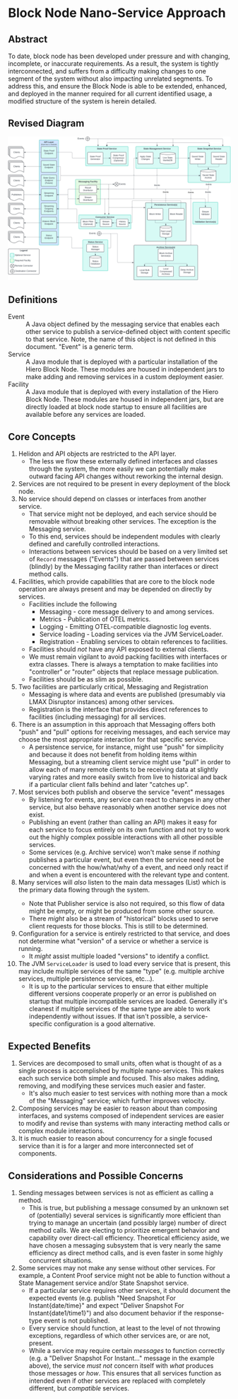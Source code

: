 # Block Node Nano-Service Approach

## Abstract

To date, block node has been developed under pressure and with changing,
incomplete, or inaccurate requirements. As a result, the system is tightly
interconnected, and suffers from a difficulty making changes to one segment
of the system without also impacting unrelated segments. To address this, and
ensure the Block Node is able to be extended, enhanced, and deployed in the
manner required for all current identified usage, a modified structure of
the system is herein detailed.

## Revised Diagram

![Module/Service Diagram](assets/Block-Node-Nano-Services.svg)

## Definitions

<dl>
<dt>Event</dt>
<dd>A Java object defined by the messaging service that enables each other
service to publish a service-defined object with content specific to that
service. Note, the name of this object is not defined in this document.
"Event" is a generic term.</dd>
<dt>Service</dt>
<dd>A Java module that is deployed with a particular installation of the Hiero
Block Node. These modules are housed in independent jars to make adding and
removing services in a custom deployment easier.</dd>
<dt>Facility</dt>
<dd>A Java module that is deployed with every installation of the Hiero Block
Node. These modules are housed in independent jars, but are directly loaded at
block node startup to ensure all facilities are available before any
services are loaded.</dd>
</dl>

## Core Concepts

1. Helidon and API objects are restricted to the API layer.
   * The less we flow these externally defined interfaces and classes through
     the system, the more easily we can potentially make outward facing API
     changes without reworking the internal design.
2. Services are not required to be present in every deployment of the block
   node.
3. No service should depend on classes or interfaces from another service.
   * That service might not be deployed, and each service should be removable
     without breaking other services. The exception is the Messaging service.
   * To this end, services should be independent modules with clearly defined
     and carefully controlled interactions.
   * Interactions between services should be based on a very limited set of
     `Record` messages ("Events") that are passed between services (blindly)
     by the Messaging facility rather than interfaces or direct method calls.
4. Facilities, which provide capabilities that are core to the block node
   operation are always present and may be depended on directly by services.
   * Facilities include the following
     * Messaging - core message delivery to and among services.
     * Metrics - Publication of OTEL metrics.
     * Logging - Emitting OTEL-compatible diagnostic log events.
     * Service loading - Loading services via the JVM ServiceLoader.
     * Registration - Enabling services to obtain references to facilities.
   * Facilities should _not_ have any API exposed to external clients.
   * We must remain vigilant to avoid packing facilities with interfaces or
     extra classes. There is always a temptation to make facilities into
     "controller" or "router" objects that replace message publication.
   * Facilities should be as slim as possible.
5. Two facilities are particularly critical, Messaging and Registration
   * Messaging is where data and events are published (presumably
     via LMAX Disruptor instances) among other services.
   * Registration is the interface that provides direct references to
     facilities (including messaging) for all services.
6. There is an assumption in this approach that Messaging offers both "push"
   and "pull" options for receiving messages, and each service may choose the
   most appropriate interaction for that specific service.
   * A persistence service, for instance, might use "push" for simplicity and
     because it does not benefit from holding items within Messaging, but
     a streaming client service might use "pull" in order to allow each of
     many remote clients to be receiving data at slightly varying rates and
     more easily switch from live to historical and back if a particular
     client falls behind and later "catches up".
7. Most services both publish and observe the service "event" messages
   * By listening for events, any service can react to changes in any other
     service, but also behave reasonably when another service does not exist.
   * Publishing an event (rather than calling an API) makes it easy for each
     service to focus entirely on its own function and not try to work out the
     highly complex possible interactions with all other possible services.
   * Some services (e.g. Archive service) won't make sense if _nothing_
     publishes
     a particular event, but even then the service need not be concerned with
     the how/what/why of a event, and need only react if and when a event is
     encountered with the relevant type and content.
8. Many services will _also_ listen to the main data messages (List<BlockItem>)
   which is the primary data flowing through the system.
   * Note that Publisher service is also not required, so this flow of data
     might
     be empty, or might be produced from some other source.
   * There _might_ also be a stream of "historical" blocks used to serve client
     requests for those blocks. This is still to be determined.
9. Configuration for a service is entirely restricted to that service, and does
   not determine what "version" of a service or whether a service is running.
   * It _might_ assist multiple loaded "versions" to identify a conflict.
10. The JVM `ServiceLoader` is used to load every service that is present, this
    may include multiple services of the same "type" (e.g. multiple archive
    services, multiple persistence services, etc...).
    * It is up to the particular services to ensure that either multiple
      different versions cooperate properly or an error is published on
      startup that multiple incompatible services are loaded. Generally it's
      cleanest if multiple services of the same type are able to work
      independently without issues. If that isn't possible, a service-
      specific configuration is a good alternative.

## Expected Benefits

1. Services are decomposed to small units, often what is thought of as a single
   process is accomplished by multiple nano-services. This makes each such
   service both simple and focused. This also makes adding, removing, and
   modifying these services much easier and faster.
   * It's also much easier to test services with nothing more than a mock of the
     "Messaging" service; which further improves velocity.
2. Composing services may be easier to reason about than composing interfaces,
   and systems composed of independent services are easier to modify and revise
   than systems with many interacting method calls or complex module
   interactions.
3. It is much easier to reason about concurrency for a single focused service
   than it is for a larger and more interconnected set of components.

## Considerations and Possible Concerns

1. Sending messages between services is not as efficient as calling a method.
   * This is true, but publishing a message consumed by an unknown set of
     (potentially) several services is significantly more efficient than trying
     to manage an uncertain (and possibly large) number of direct method calls.
     We are electing to prioritize emergent behavior and capability over
     direct-call efficiency. Theoretical efficiency aside, we have chosen a
     messaging subsystem that is very nearly the same efficiency as direct
     method calls, and is even faster in some highly concurrent situations.
2. Some services may not make any sense without other services. For example,
   a Content Proof service might not be able to function without a State
   Management service and/or State Snapshot service.
   * If a particular service requires other services, it should document the
     expected events (e.g. publish "Need Snapshot For Instant{date/time}" and
     expect "Deliver Snapshot For Instant{date1/time1}") and also document
     behavior if the response-type event is not published.
   * Every service should function, at least to the level of not throwing
     exceptions, regardless of which other services are, or are not, present.
   * While a service may require certain _messages_ to function correctly
     (e.g. a "Deliver Snapshot For Instant..." message in the example above),
     the service _must not_ concern itself with _what_ produces those messages
     or _how_. This ensures that all services function as intended even if
     other services are replaced with completely different, but _compatible_
     services.
